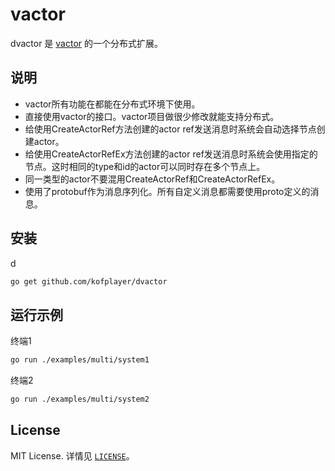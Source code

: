 # vactor

dvactor 是 [vactor](https://github.com/kofplayer/vactor) 的一个分布式扩展。

## 说明

- vactor所有功能在都能在分布式环境下使用。
- 直接使用vactor的接口。vactor项目做很少修改就能支持分布式。
- 给使用CreateActorRef方法创建的actor ref发送消息时系统会自动选择节点创建actor。
- 给使用CreateActorRefEx方法创建的actor ref发送消息时系统会使用指定的节点。这时相同的type和id的actor可以同时存在多个节点上。
- 同一类型的actor不要混用CreateActorRef和CreateActorRefEx。
- 使用了protobuf作为消息序列化。所有自定义消息都需要使用proto定义的消息。

## 安装
d
```sh
go get github.com/kofplayer/dvactor
```

## 运行示例

终端1
```sh
go run ./examples/multi/system1
```

终端2
```sh
go run ./examples/multi/system2
```

## License

MIT License. 详情见 [`LICENSE`](LICENSE)。